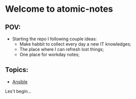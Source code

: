# Welcome to atomic-notes

## POV: 

- Starting the repo I following couple ideas:
    - Make habbit to collect every day a new IT knowledges;
    - The place where I can refresh lost things;
    - One place for workday notes;

## Topics:

* [Ansible](ansible/README.md)

Les't begin... 

